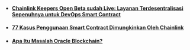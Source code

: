 - #### [Chainlink Keepers Open Beta sudah Live: Layanan Terdesentralisasi Sepenuhnya untuk DevOps Smart Contract](https://medium.com/chainlink-community/chainlink-keepers-open-beta-sudah-live-layanan-terdesentralisasi-sepenuhnya-untuk-devops-smart-82b92ca93231)
- #### [77 Kasus Penggunaan Smart Contract Dimungkinkan Oleh Chainlink](https://medium.com/chainlink-community/77-kasus-penggunaan-smart-contract-dimungkinkan-oleh-chainlink-5122db93c9d1)
- #### [Apa Itu Masalah Oracle Blockchain?](https://medium.com/chainlink-community/apa-itu-masalah-oracle-blockchain-c126a2411390)
